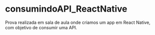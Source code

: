 # consumindoAPI_ReactNative
Prova realizada em sala de aula onde criamos um app em React Native, com objetivo de consumir uma API.
